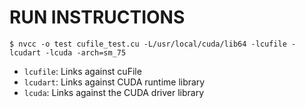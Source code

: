 # RUN INSTRUCTIONS
`$ nvcc -o test cufile_test.cu -L/usr/local/cuda/lib64 -lcufile -lcudart -lcuda -arch=sm_75`
- `lcufile`: Links against cuFile
- `lcudart`: Links against CUDA runtime library
- `lcuda`: Links against the CUDA driver library